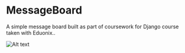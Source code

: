 # MessageBoard
A simple message board built as part of coursework for Django course taken with Eduonix..

![Alt text](/home/rancy/Documents/DjangoProjects/MessageBoard/certificate-Learn-Django-and-Python-Development-By-Building-Projects.jpeg?raw=true "Title")
